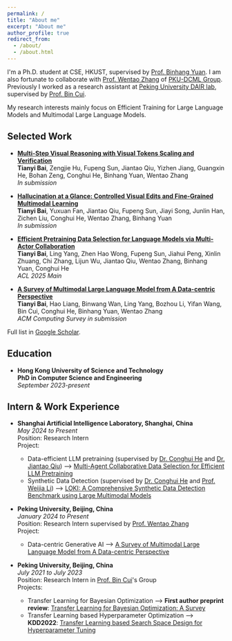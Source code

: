```yaml
---
permalink: /
title: "About me"
excerpt: "About me"
author_profile: true
redirect_from: 
  - /about/
  - /about.html
---
```


I'm a Ph.D. student at CSE, HKUST, supervised by [Prof. Binhang Yuan](https://binhangyuan.github.io/site/). I am also fortunate to collaborate with [Prof. Wentao Zhang](https://zwt233.github.io/) of [PKU-DCML Group](https://github.com/Open-DataFlow). Previously I worked as a research assistant at [Peking University DAIR lab](https://github.com/PKU-DAIR), supervised by [Prof. Bin Cui](https://cuibinpku.github.io/).

My research interests mainly focus on Efficient Training for Large Language Models and Multimodal Large Language Models.  

Selected Work
-----
* **[Multi-Step Visual Reasoning with Visual Tokens Scaling and Verification](https://arxiv.org/abs/2506.07235)**   
   **Tianyi Bai**, Zengjie Hu, Fupeng Sun, Jiantao Qiu, Yizhen Jiang, Guangxin He, Bohan Zeng, Conghui He, Binhang Yuan, Wentao Zhang  
  *In submission*

* **[Hallucination at a Glance: Controlled Visual Edits and Fine-Grained Multimodal Learning](https://arxiv.org/abs/2506.07227)**   
   **Tianyi Bai**, Yuxuan Fan, Jiantao Qiu, Fupeng Sun, Jiayi Song, Junlin Han, Zichen Liu, Conghui He, Wentao Zhang, Binhang Yuan   
  *In submission*

* **[Efficient Pretraining Data Selection for Language Models via Multi-Actor Collaboration](https://arxiv.org/pdf/2410.08102)**   
    **Tianyi Bai**, Ling Yang, Zhen Hao Wong, Fupeng Sun, Jiahui Peng, Xinlin Zhuang, Chi Zhang, Lijun Wu, Jiantao Qiu, Wentao Zhang, Binhang Yuan, Conghui He   
    *ACL 2025 Main*

* **[A Survey of Multimodal Large Language Model from A Data-centric Perspective](https://arxiv.org/abs/2405.16640)**    
    **Tianyi Bai**, Hao Liang, Binwang Wan, Ling Yang, Bozhou Li, Yifan Wang, Bin Cui, Conghui He, Binhang Yuan, Wentao Zhang   
    *ACM Computing Survey in submission* 

Full list in [Google Scholar](https://scholar.google.com/citations?user=s3cJW70AAAAJ&hl=). 


Education
-----
* **Hong Kong University of Science and Technology**  
**PhD in Computer Science and Engineering**  
*September 2023-present*


Intern & Work Experience
-----
* **Shanghai Artificial Intelligence Laboratory, Shanghai, China**   
*May 2024 to Present*    
Position: Research Intern  
Project:    
  * Data-efficient LLM pretraining (supervised by [Dr. Conghui He](https://conghui.github.io/) and [Dr. Jiantao Qiu](https://scholar.google.com/citations?user=Vm8bStkAAAAJ&hl=en)) --> [Multi-Agent Collaborative Data Selection for Efficient LLM Pretraining](https://arxiv.org/pdf/2410.08102)  
  * Synthetic Data Detection (supervised by [Dr. Conghui He](https://conghui.github.io/) and [Prof. Weijia Li](https://liweijia.github.io/)) --> [LOKI: A Comprehensive Synthetic Data Detection Benchmark using Large Multimodal Models](https://arxiv.org/pdf/2410.09732)  
 
* **Peking University, Beijing, China**    
*January 2024 to Present*    
Position: Research Intern supervised by [Prof. Wentao Zhang](https://zwt233.github.io/)      
Project:    
  * Data-centric Generative AI --> [A Survey of Multimodal Large Language Model from A Data-centric Perspective](https://arxiv.org/abs/2405.16640)  
  
* **Peking University, Beijing, China**   
*July 2021 to July 2023*    
Position: Research Intern in [Prof. Bin Cui](https://cuibinpku.github.io/)'s Group   
Projects:
  * Transfer Learning for Bayesian Optimization --> **First author preprint review**: [Transfer Learning for Bayesian Optimization: A Survey](https://arxiv.org/abs/2302.05927)  
  * Transfer Learning based Hyperparameter Optimization --> **KDD2022**: [Transfer Learning based Search Space Design for Hyperparameter Tuning](https://dl.acm.org/doi/10.1145/3534678.3539369)   
